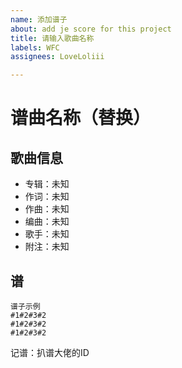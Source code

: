 ```yaml
---
name: 添加谱子
about: add je score for this project
title: 请输入歌曲名称
labels: WFC
assignees: LoveLoliii

---
```


# 谱曲名称（替换）

<!-- 歌曲配图  拖动或制粘贴到该注释下方即可 -->






## 歌曲信息

- 专辑：未知
- 作词：未知
- 作曲：未知
- 编曲：未知
- 歌手：未知
- 附注：未知

## 谱

```
谱子示例
#1#2#3#2
#1#2#3#2
#1#2#3#2

``` 

记谱：扒谱大佬的ID



